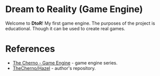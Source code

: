 
# Dream to Reality (Game Engine)

Welcome to **DtoR**! My first game engine. The purposes of the project is
educational. Though it can be used to create real games.

# References
* [The Cherno - Game Engine](https://www.youtube.com/playlist?list=PLlrATfBNZ98dC-V-N3m0Go4deliWHPFwT) - game engine series.
* [TheCherno/Hazel](https://github.com/TheCherno/Hazel) - author's repository.